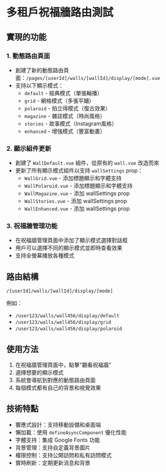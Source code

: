 # 多租戶祝福牆路由測試

## 實現的功能

### 1. 動態路由頁面
- 創建了新的動態路由頁面：`/pages/[userId]/walls/[wallId]/display/[mode].vue`
- 支持以下顯示模式：
  - `default` - 經典模式（單張輪播）
  - `grid` - 網格模式（多張平鋪）
  - `polaroid` - 拍立得模式（復古效果）
  - `magazine` - 雜誌模式（時尚風格）
  - `stories` - 故事模式（Instagram風格）
  - `enhanced` - 增強模式（豐富動畫）

### 2. 顯示組件更新
- 創建了 `WallDefault.vue` 組件，從原有的 `wall.vue` 改造而來
- 更新了所有顯示模式組件以支持 `wallSettings` prop：
  - `WallGrid.vue` - 添加標題顯示和字體支持
  - `WallPolaroid.vue` - 添加標題顯示和字體支持
  - `WallMagazine.vue` - 添加 wallSettings prop
  - `WallStories.vue` - 添加 wallSettings prop
  - `WallEnhanced.vue` - 添加 wallSettings prop

### 3. 祝福牆管理功能
- 在祝福牆管理頁面中添加了顯示模式選擇對話框
- 用戶可以選擇不同的顯示模式並即時查看效果
- 支持全螢幕播放各種模式

## 路由結構

```
/[userId]/walls/[wallId]/display/[mode]
```

例如：
- `/user123/walls/wall456/display/default`
- `/user123/walls/wall456/display/grid`
- `/user123/walls/wall456/display/polaroid`

## 使用方法

1. 在祝福牆管理頁面中，點擊"觀看祝福牆"
2. 選擇想要的顯示模式
3. 系統會導航到對應的動態路由頁面
4. 每個模式都有自己的背景和視覺效果

## 技術特點

- 響應式設計：支持移動設備和桌面端
- 懶加載：使用 `defineAsyncComponent` 優化性能
- 字體支持：集成 Google Fonts 功能
- 背景管理：支持自定義背景圖片
- 權限控制：支持公開訪問和私有訪問模式
- 實時刷新：定期更新消息和背景